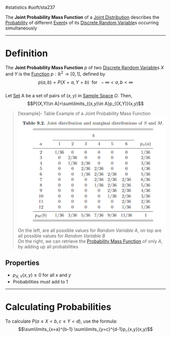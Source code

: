#statistics #uoft/sta237 

The **Joint Probability Mass Function** of a [Joint Distribution](Joint%20Distribution.md) describes the [Probability](Probability.md) of different [Event](Event.md)s of its [Discrete Random Variable](Discrete%20Random%20Variable.md)s occurring simultaneously 

---
# Definition
The **Joint Probability Mass Function** $p$ of two [Discrete Random Variable](Discrete%20Random%20Variable.md)s $X$ and $Y$ is the  [Function](../../Math/MAT235%20Notes/Function.md) $p:\mathbb{R}^{2}\rightarrow [0,1]$, defined by  $$p(a,b) = P(X=a, Y=b) \ \text{ for } \ -\infty<a,b <\infty$$  
Let [Set](../../Math/MAT223%20Notes/Set.md) A be a set of pairs of $(x,y)$ in [Sample Space](Sample%20Space.md) $\Omega$. Then, $$P[(X,Y)\in A]=\sum\limits_{(x,y)\in A}p_{(X,Y)}(x,y)$$
> [!example]- Table Example of a Joint Probability Mass Function  
> ![Pasted image 20231123121107](Attachments/Pasted%20image%2020231123121107.png)  
> On the left, are all possible values for *Random Variable $A$*, on top are all possible values for *Random Variable $B$*  
> On the right, we can retrieve the [Probability Mass Function](Probability%20Mass%20Function.md) of only $A$, by adding up all probabilities

## Properties
- $p_{X,Y}(x,y) \geq 0$ for all $x$ and $y$
- Probabilities must add to 1

---
# Calculating Probabilities
To calculate $P(a\leq X < b, c \leq Y < d)$, use the formula: $$\sum\limits_{x=a}^{b-1} \sum\limits_{y=c}^{d-1}p_{x,y}(x,y)$$
